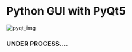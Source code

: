 # Python GUI with PyQt5

![pyqt_img](https://user-images.githubusercontent.com/56091634/93661741-d92eda00-fa77-11ea-9b50-acb4f85264d9.jpg)

### UNDER PROCESS....
